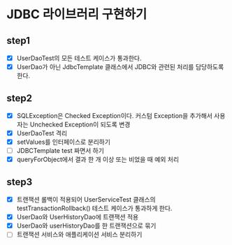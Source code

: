 # JDBC 라이브러리 구현하기

## step1
- [x] UserDaoTest의 모든 테스트 케이스가 통과한다.
- [x] UserDao가 아닌 JdbcTemplate 클래스에서 JDBC와 관련된 처리를 담당하도록 한다.

## step2 
- [x] SQLException은 Checked Exception이다. 커스텀 Exception을 추가해서 사용자는 Unchecked Exception이 되도록 변경 
- [x] UserDaoTest 격리
- [x] setValues를 인터페이스로 분리하기 
- [ ] JDBCTemplate test 짜면서 하기
- [x] queryForObject에서 결과 한 개 이상 또는 비었을 때 예외 처리

## step3
- [x] 트랜잭션 롤백이 적용되어 UserServiceTest 클래스의 testTransactionRollback() 테스트 케이스가 통과하게 한다. 
- [x] UserDao와 UserHistoryDao에 트랜잭션 적용 
- [x] UserDao와 userHistoryDao를 한 트랜잭션으로 묶기
- [ ] 트랜잭션 서비스와 애플리케이션 서비스 분리하기
